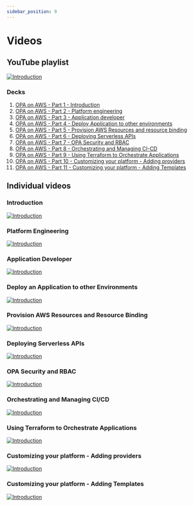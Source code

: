 ```yaml
---
sidebar_position: 9
---
```


# Videos

## YouTube playlist


[![Introduction](https://img.youtube.com/vi/jP7zLghcFz8/hqdefault.jpg)](https://www.youtube.com/playlist?list=PLhr1KZpdzukcf5e7vYOVkpw4h-rzy7Pn3)

### Decks
1. [OPA on AWS - Part 1 - Introduction](/decks/OPAonAWS-Part1-Introduction.pdf)
2. [OPA on AWS - Part 2 - Platform engineering](OPAonAWS-Part2-PlatformEngineering.pdf)
3. [OPA on AWS - Part 3 - Application developer](OPAonAWS-Part3-ApplicationDeveloper.pdf)
4. [OPA on AWS - Part 4 - Deploy Application to other environments](OPAonAWS-Part4-DeployApplicationToOtherEnvironments.pdf)
5. [OPA on AWS - Part 5 - Provision AWS Resources and resource binding](OPAonAWS-Part5-ProvisionAWSResourcesAndResourceBinding.pdf)
6. [OPA on AWS - Part 6 - Deploying Serverless APIs](OPAonAWS-Part6-DeployingServerlessAPIs.pdf)
7. [OPA on AWS - Part 7 - OPA Security and RBAC](OPAonAWS-Part7-OPASecurityAndRBAC.pdf)
8. [OPA on AWS - Part 8 - Orchestrating and Managing CI-CD](OPAonAWS-Part8-OrchestratingAndManagingCI-CD.pdf)
9. [OPA on AWS - Part 9 - Using Terraform to Orchestrate Applications](OPAonAWS-Part9-UsingTerraformToOrchestrateApplications.pdf)
10. [OPA on AWS - Part 10 - Customizing your platform - Adding providers](OPAonAWS-Part10-CustomizingYourPlatform-AddingProviders.pdf)
11. [OPA on AWS - Part 11 - Customizing your platform - Adding Templates](OPAonAWS-Part11-CustomizingYourPlatform-AddingTemplates.pdf)

## Individual videos

### Introduction
[![Introduction](https://img.youtube.com/vi/jP7zLghcFz8/hqdefault.jpg)](https://youtu.be/jP7zLghcFz8)

###  Platform Engineering
[![Introduction](https://img.youtube.com/vi/wdKpfgQvHzo/hqdefault.jpg)](https://youtu.be/wdKpfgQvHzo)

###  Application Developer
[![Introduction](https://img.youtube.com/vi/R0ohgdvpmk0/hqdefault.jpg)](https://youtu.be/R0ohgdvpmk0)

### Deploy an Application to other Environments
[![Introduction](https://img.youtube.com/vi/EgfIAPzIAHk/hqdefault.jpg)](https://youtu.be/EgfIAPzIAHk)

### Provision AWS Resources and Resource Binding
[![Introduction](https://img.youtube.com/vi/eEjV6cAGXCY/hqdefault.jpg)](https://youtu.be/eEjV6cAGXCY)

### Deploying Serverless APIs
[![Introduction](https://img.youtube.com/vi/9unAK0Xlc1k/hqdefault.jpg)](https://youtu.be/9unAK0Xlc1k)

### OPA Security and RBAC
[![Introduction](https://img.youtube.com/vi/9f-7f0ynrZQ/hqdefault.jpg)](https://youtu.be/9f-7f0ynrZQ)

### Orchestrating and Managing CI/CD
[![Introduction](https://img.youtube.com/vi/vLMUhUg0A0Y/hqdefault.jpg)](https://youtu.be/vLMUhUg0A0Y)

### Using Terraform to Orchestrate Applications
[![Introduction](https://img.youtube.com/vi/WF-M84FGwFg/hqdefault.jpg)](https://youtu.be/WF-M84FGwFg)

### Customizing your platform - Adding providers
[![Introduction](https://img.youtube.com/vi/aoDkwhrPrfQ/hqdefault.jpg)](https://youtu.be/aoDkwhrPrfQ)

### Customizing your platform - Adding Templates
[![Introduction](https://img.youtube.com/vi/IMY4hLiiFww/hqdefault.jpg)](https://youtu.be/IMY4hLiiFww)
